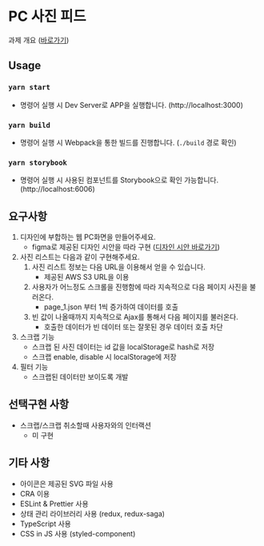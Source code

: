 # PC 사진 피드

과제 개요 ([바로가기](https://gist.github.com/KimJinsik/74ea2cb06c80e0139b6767207b473280))

## Usage

### `yarn start`

- 명령어 실행 시 Dev Server로 APP을 실행합니다. (http://localhost:3000)

### `yarn build`

- 명령어 실행 시 Webpack을 통한 빌드를 진행합니다. (`./build` 경로 확인)

### `yarn storybook`

- 명령어 실행 시 사용된 컴포넌트를 Storybook으로 확인 가능합니다. (http://localhost:6006)

## 요구사항

1. 디자인에 부합하는 웹 PC화면을 만들어주세요.
   - figma로 제공된 디자인 시안을 따라 구현 ([디자인 시안 바로가기](https://ozip.me/ankGeTe))
2. 사진 리스트는 다음과 같이 구현해주세요.
   1. 사진 리스트 정보는 다음 URL을 이용해서 얻을 수 있습니다.
      - 제공된 AWS S3 URL을 이용
   2. 사용자가 어느정도 스크롤을 진행함에 따라 지속적으로 다음 페이지 사진을 불러온다.
      - page_1.json 부터 1씩 증가하여 데이터를 호출
   3. 빈 값이 나올때까지 지속적으로 Ajax를 통해서 다음 페이지를 불러온다.
      - 호출한 데이터가 빈 데이터 또는 잘못된 경우 데이터 호출 차단
3. 스크랩 기능
   - 스크랩 된 사진 데이터는 id 값을 localStorage로 hash로 저장
   - 스크랩 enable, disable 시 localStorage에 저장
4. 필터 기능
   - 스크랩된 데이터만 보이도록 개발

## 선택구현 사항

- 스크랩/스크랩 취소할때 사용자와의 인터랙션
  - 미 구현

## 기타 사항

- 아이콘은 제공된 SVG 파일 사용
- CRA 이용
- ESLint & Prettier 사용
- 상태 관리 라이브러리 사용 (redux, redux-saga)
- TypeScript 사용
- CSS in JS 사용 (styled-component)
